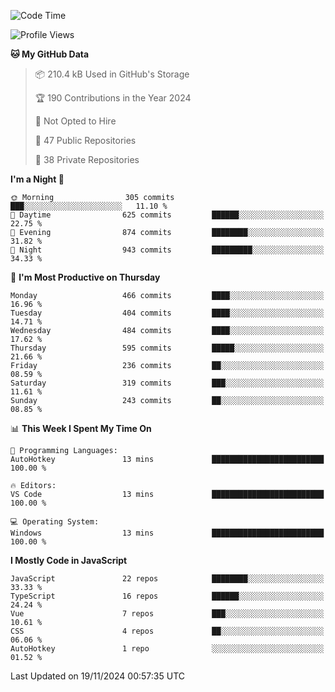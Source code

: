 <!--START_SECTION:waka-->
![Code Time](http://img.shields.io/badge/Code%20Time-873%20hrs%2014%20mins-blue)

![Profile Views](http://img.shields.io/badge/Profile%20Views-0-blue)

**🐱 My GitHub Data** 

> 📦 210.4 kB Used in GitHub's Storage 
 > 
> 🏆 190 Contributions in the Year 2024
 > 
> 🚫 Not Opted to Hire
 > 
> 📜 47 Public Repositories 
 > 
> 🔑 38 Private Repositories 
 > 
**I'm a Night 🦉** 

```text
🌞 Morning                305 commits         ███░░░░░░░░░░░░░░░░░░░░░░   11.10 % 
🌆 Daytime                625 commits         ██████░░░░░░░░░░░░░░░░░░░   22.75 % 
🌃 Evening                874 commits         ████████░░░░░░░░░░░░░░░░░   31.82 % 
🌙 Night                  943 commits         █████████░░░░░░░░░░░░░░░░   34.33 % 
```
📅 **I'm Most Productive on Thursday** 

```text
Monday                   466 commits         ████░░░░░░░░░░░░░░░░░░░░░   16.96 % 
Tuesday                  404 commits         ████░░░░░░░░░░░░░░░░░░░░░   14.71 % 
Wednesday                484 commits         ████░░░░░░░░░░░░░░░░░░░░░   17.62 % 
Thursday                 595 commits         █████░░░░░░░░░░░░░░░░░░░░   21.66 % 
Friday                   236 commits         ██░░░░░░░░░░░░░░░░░░░░░░░   08.59 % 
Saturday                 319 commits         ███░░░░░░░░░░░░░░░░░░░░░░   11.61 % 
Sunday                   243 commits         ██░░░░░░░░░░░░░░░░░░░░░░░   08.85 % 
```


📊 **This Week I Spent My Time On** 

```text
💬 Programming Languages: 
AutoHotkey               13 mins             █████████████████████████   100.00 % 

🔥 Editors: 
VS Code                  13 mins             █████████████████████████   100.00 % 

💻 Operating System: 
Windows                  13 mins             █████████████████████████   100.00 % 
```

**I Mostly Code in JavaScript** 

```text
JavaScript               22 repos            ████████░░░░░░░░░░░░░░░░░   33.33 % 
TypeScript               16 repos            ██████░░░░░░░░░░░░░░░░░░░   24.24 % 
Vue                      7 repos             ███░░░░░░░░░░░░░░░░░░░░░░   10.61 % 
CSS                      4 repos             ██░░░░░░░░░░░░░░░░░░░░░░░   06.06 % 
AutoHotkey               1 repo              ░░░░░░░░░░░░░░░░░░░░░░░░░   01.52 % 
```




 Last Updated on 19/11/2024 00:57:35 UTC
<!--END_SECTION:waka-->
